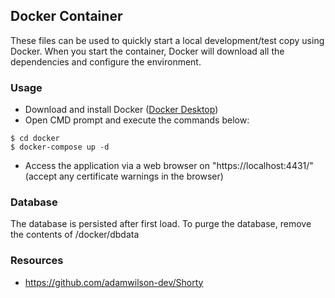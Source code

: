 ## Docker Container

These files can be used to quickly start a local development/test copy using Docker. When you start the container, Docker will download all the dependencies and configure the environment.

### Usage

- Download and install Docker ([Docker Desktop](https://www.docker.com/products/docker-desktop/))
- Open CMD prompt and execute the commands below:

```
$ cd docker
$ docker-compose up -d
```

- Access the application via a web browser on "https://localhost:4431/" (accept any certificate warnings in the browser)

### Database

The database is persisted after first load. To purge the database, remove the contents of /docker/dbdata

### Resources

- https://github.com/adamwilson-dev/Shorty